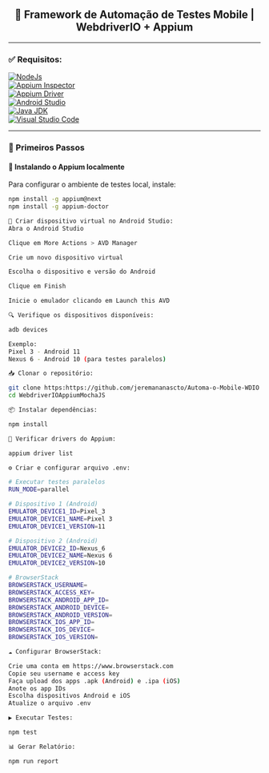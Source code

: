 <h2 align="center">🧪 Framework de Automação de Testes Mobile | WebdriverIO + Appium</h2>

---

### ✅ Requisitos:

[![NodeJs](https://img.shields.io/badge/-NodeJS-%23339933?logo=npm)](https://nodejs.org/en/download/)  
[![Appium Inspector](https://img.shields.io/badge/-Appium%20Inspector-662d91?logo=appium&logoColor=black)](https://github.com/appium/appium-inspector/releases)  
[![Appium Driver](https://img.shields.io/badge/-Appium%20Driver-662d91?logo=appium&logoColor=white)](https://appiumpro.com/editions/122-installing-appium-20-and-the-driver-and-plugins-cli)  
[![Android Studio](https://img.shields.io/badge/-Android%20Studio-3DDC84?logo=android-studio&logoColor=white)](https://developer.android.com/studio)  
[![Java JDK](https://img.shields.io/badge/-JDK-%23007396?logo=java&logoColor=black)](https://www.oracle.com/java/technologies/downloads/)  
[![Visual Studio Code](https://img.shields.io/badge/-VSCode-%233178C6?logo=visual-studio-code)](https://code.visualstudio.com/download)

---

### 🚀 Primeiros Passos

#### 🔧 Instalando o Appium localmente

Para configurar o ambiente de testes local, instale:

```bash
npm install -g appium@next
npm install -g appium-doctor

📱 Criar dispositivo virtual no Android Studio:
Abra o Android Studio

Clique em More Actions > AVD Manager

Crie um novo dispositivo virtual

Escolha o dispositivo e versão do Android

Clique em Finish

Inicie o emulador clicando em Launch this AVD

🔍 Verifique os dispositivos disponíveis:

adb devices

Exemplo:
Pixel 3 - Android 11
Nexus 6 - Android 10 (para testes paralelos)

📥 Clonar o repositório:

git clone https:https://github.com/jeremananascto/Automa-o-Mobile-WDIO
cd WebdriverIOAppiumMochaJS

📦 Instalar dependências:

npm install

🧩 Verificar drivers do Appium:

appium driver list

⚙️ Criar e configurar arquivo .env:

# Executar testes paralelos
RUN_MODE=parallel

# Dispositivo 1 (Android)
EMULATOR_DEVICE1_ID=Pixel_3
EMULATOR_DEVICE1_NAME=Pixel 3
EMULATOR_DEVICE1_VERSION=11

# Dispositivo 2 (Android)
EMULATOR_DEVICE2_ID=Nexus_6
EMULATOR_DEVICE2_NAME=Nexus 6
EMULATOR_DEVICE2_VERSION=10

# BrowserStack
BROWSERSTACK_USERNAME=
BROWSERSTACK_ACCESS_KEY=
BROWSERSTACK_ANDROID_APP_ID=
BROWSERSTACK_ANDROID_DEVICE=
BROWSERSTACK_ANDROID_VERSION=
BROWSERSTACK_IOS_APP_ID=
BROWSERSTACK_IOS_DEVICE=
BROWSERSTACK_IOS_VERSION=

☁️ Configurar BrowserStack:

Crie uma conta em https://www.browserstack.com
Copie seu username e access key
Faça upload dos apps .apk (Android) e .ipa (iOS)
Anote os app IDs
Escolha dispositivos Android e iOS
Atualize o arquivo .env

▶️ Executar Testes:

npm test

📊 Gerar Relatório:

npm run report



